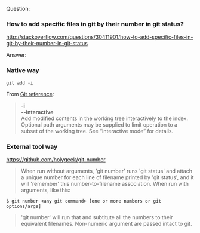 Question:
### How to add specific files in git by their number in git status?
http://stackoverflow.com/questions/30411901/how-to-add-specific-files-in-git-by-their-number-in-git-status

Answer:


### Native way

    git add -i

From [Git reference][1]:
> **-i**  
> **--interactive**  
> Add modified contents in the working tree interactively to the index. Optional path arguments may be supplied to limit operation to a subset of the working tree. See “Interactive mode” for details.

### External tool way

https://github.com/holygeek/git-number

> When run without arguments, 'git number' runs 'git status' and attach a unique number for each line of filename printed by 'git status', and it will 'remember' this number-to-filename association. When run with arguments, like this:

    $ git number <any git command> [one or more numbers or git options/args]


>'git number' will run that <any git command> and subtitute all the numbers to their equivalent filenames. Non-numeric argument are passed intact to git.

  [1]: http://www.git-scm.com/docs/git-add
